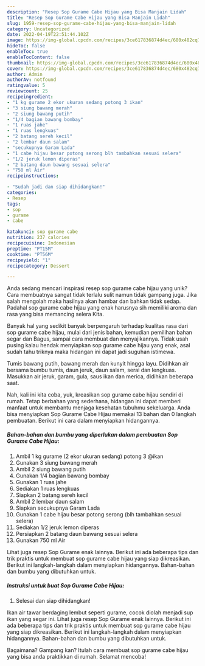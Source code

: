 ```yaml
---
description: "Resep Sop Gurame Cabe Hijau yang Bisa Manjain Lidah"
title: "Resep Sop Gurame Cabe Hijau yang Bisa Manjain Lidah"
slug: 1959-resep-sop-gurame-cabe-hijau-yang-bisa-manjain-lidah
category: Uncategorized
date: 2022-04-19T22:51:44.102Z
image: https://img-global.cpcdn.com/recipes/3ce617836874d4ec/680x482cq70/sop-gurame-cabe-hijau-foto-resep-utama.jpg
hideToc: false
enableToc: true
enableTocContent: false
thumbnail: https://img-global.cpcdn.com/recipes/3ce617836874d4ec/680x482cq70/sop-gurame-cabe-hijau-foto-resep-utama.jpg
cover: https://img-global.cpcdn.com/recipes/3ce617836874d4ec/680x482cq70/sop-gurame-cabe-hijau-foto-resep-utama.jpg
author: Admin
authorAv: notfound
ratingvalue: 5
reviewcount: 25
recipeingredient:
- "1 kg gurame 2 ekor ukuran sedang potong 3 ikan"
- "3 siung bawang merah"
- "2 siung bawang putih"
- "1/4 bagian bawang bombay"
- "1 ruas jahe"
- "1 ruas lengkuas"
- "2 batang sereh kecil"
- "2 lembar daun salam"
- "secukupnya Garam Lada"
- "1 cabe hijau besar potong serong blh tambahkan sesuai selera"
- "1/2 jeruk lemon diperas"
- "2 batang daun bawang sesuai selera"
- "750 ml Air"
recipeinstructions:

- "Sudah jadi dan siap dihidangkan!"
categories:
- Resep
tags:
- sop
- gurame
- cabe

katakunci: sop gurame cabe 
nutrition: 237 calories
recipecuisine: Indonesian
preptime: "PT15M"
cooktime: "PT56M"
recipeyield: "1"
recipecategory: Dessert

---
```





Anda sedang mencari inspirasi resep sop gurame cabe hijau yang unik? Cara membuatnya sangat tidak terlalu sulit namun tidak gampang juga. Jika salah mengolah maka hasilnya akan hambar dan bahkan tidak sedap. Padahal sop gurame cabe hijau yang enak harusnya sih memiliki aroma dan rasa yang bisa memancing selera Kita.





Banyak hal yang sedikit banyak berpengaruh terhadap kualitas rasa dari sop gurame cabe hijau, mulai dari jenis bahan, kemudian pemilihan bahan segar dan Bagus, sampai cara membuat dan menyajikannya. Tidak usah pusing kalau hendak menyiapkan sop gurame cabe hijau yang enak,      asal sudah tahu triknya maka hidangan ini dapat jadi suguhan istimewa.














Tumis bawang putih, bawang merah dan kunyit hingga layu. Didihkan air bersama bumbu tumis, daun jeruk, daun salam, serai dan lengkuas. Masukkan air jeruk, garam, gula, saus ikan dan merica, didihkan beberapa saat.






Nah, kali ini kita coba, yuk, kreasikan sop gurame cabe hijau sendiri di rumah. Tetap berbahan yang sederhana, hidangan ini dapat memberi manfaat untuk membantu menjaga kesehatan tubuhmu sekeluarga. Anda bisa menyiapkan Sop Gurame Cabe Hijau memakai 13 bahan dan 0 langkah pembuatan. Berikut ini cara dalam menyiapkan hidangannya.

<!--inarticleads1-->

##### Bahan-bahan dan bumbu yang diperlukan dalam pembuatan Sop Gurame Cabe Hijau:

1. Ambil 1 kg gurame (2 ekor ukuran sedang) potong 3 @ikan
1. Gunakan 3 siung bawang merah
1. Ambil 2 siung bawang putih
1. Gunakan 1/4 bagian bawang bombay
1. Gunakan 1 ruas jahe
1. Sediakan 1 ruas lengkuas
1. Siapkan 2 batang sereh kecil
1. Ambil 2 lembar daun salam
1. Siapkan secukupnya Garam Lada
1. Gunakan 1 cabe hijau besar potong serong (blh tambahkan sesuai selera)
1. Sediakan 1/2 jeruk lemon diperas
1. Persiapkan 2 batang daun bawang sesuai selera
1. Gunakan 750 ml Air


Lihat juga resep Sop Gurame enak lainnya. Berikut ini ada beberapa tips dan trik praktis untuk membuat sop gurame cabe hijau yang siap dikreasikan. Berikut ini langkah-langkah dalam menyiapkan hidangannya. Bahan-bahan dan bumbu yang dibutuhkan untuk. 

<!--inarticleads2-->

##### Instruksi untuk buat Sop Gurame Cabe Hijau:


1. Selesai dan siap dihidangkan!

Ikan air tawar berdaging lembut seperti gurame, cocok diolah menjadi sup ikan yang segar ini. Lihat juga resep Sop Gurame enak lainnya. Berikut ini ada beberapa tips dan trik praktis untuk membuat sop gurame cabe hijau yang siap dikreasikan. Berikut ini langkah-langkah dalam menyiapkan hidangannya. Bahan-bahan dan bumbu yang dibutuhkan untuk. 

Bagaimana? Gampang kan? Itulah cara membuat sop gurame cabe hijau yang bisa anda praktikkan di rumah. Selamat mencoba!
